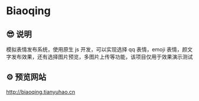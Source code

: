 # Biaoqing

## 😎 说明

模拟表情发布系统，使用原生 js 开发，可以实现选择 qq 表情，emoji 表情，颜文字发布效果，还有选择图片预览，多图片上传等功能，该项目仅用于效果演示测试

## ⚙️ 预览网站

http://biaoqing.tianyuhao.cn

